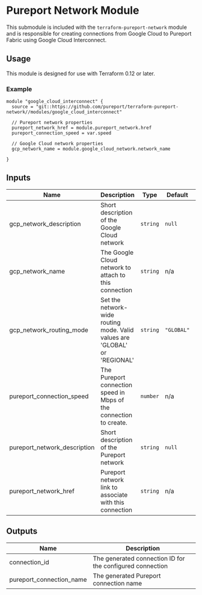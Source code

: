 # Pureport Network Module

This submodule is included with the `terraform-pureport-network` module and is
responsible for creating connections from Google Cloud to Pureport Fabric using
Google Cloud Interconnect.

## Usage

This module is designed for use with Terraform 0.12 or later.

### Example

```hcl
module "google_cloud_interconnect" {
  source = "git::https://github.com/pureport/terraform-pureport-network//modules/google_cloud_interconnect"

  // Pureport network properties
  pureport_network_href = module.pureport_network.href
  pureport_connection_speed = var.speed

  // Google Cloud network properties
  gcp_network_name = module.google_cloud_network.network_name

}

```

<!-- BEGINNING OF PRE-COMMIT-TERRAFORM DOCS HOOK -->
## Inputs

| Name | Description | Type | Default | Required |
|------|-------------|------|---------|:--------:|
| gcp\_network\_description | Short description of the Google Cloud network | `string` | `null` | no |
| gcp\_network\_name | The Google Cloud network to attach to this connection | `string` | n/a | yes |
| gcp\_network\_routing\_mode | Set the network-wide routing mode.  Valid values are 'GLOBAL' or 'REGIONAL' | `string` | `"GLOBAL"` | no |
| pureport\_connection\_speed | The Pureport connection speed in Mbps of the connection to create. | `number` | n/a | yes |
| pureport\_network\_description | Short description of the Pureport network | `string` | `null` | no |
| pureport\_network\_href | Pureport network link to associate with this connection | `string` | n/a | yes |

## Outputs

| Name | Description |
|------|-------------|
| connection\_id | The generated connection ID for the configured connection |
| pureport\_connection\_name | The generated Pureport connection name |

<!-- END OF PRE-COMMIT-TERRAFORM DOCS HOOK -->
